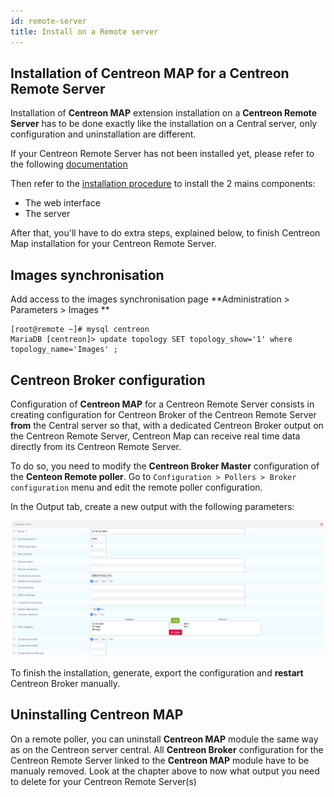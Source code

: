 ```yaml
---
id: remote-server
title: Install on a Remote server
---
```


## Installation of Centreon MAP for a Centreon Remote Server

Installation of **Centreon MAP** extension installation on a **Centreon
Remote Server** has to be done exactly like the installation on a
Central server, only configuration and uninstallation are different.

If your Centreon Remote Server has not been installed yet, please refer to
the following
[documentation](https://documentation.centreon.com/docs/centreon/en/latest/administration_guide/poller/install_remote_server)

Then refer to the [installation procedure](install.md) to install
the 2 mains components:

- The web interface
- The server

After that, you'll have to do extra steps, explained below, to finish
Centreon Map installation for your Centreon Remote Server.

## Images synchronisation

Add access to the images synchronisation page **Administration  >  Parameters  >  Images **
```shell
[root@remote ~]# mysql centreon
MariaDB [centreon]> update topology SET topology_show='1' where topology_name='Images' ;
```

## Centreon Broker configuration

Configuration of **Centreon MAP** for a Centreon Remote Server consists
in creating configuration for Centreon Broker of the Centreon Remote
Server **from** the Central server so that, with a dedicated Centreon
Broker output on the Centreon Remote Server, Centreon Map can receive
real time data directly from its Centreon Remote Server.

To do so, you need to modify the **Centreon Broker Master**
configuration of the **Centeon Remote poller**. Go to
`Configuration > Pollers > Broker configuration` menu and edit the
remote poller configuration.

In the Output tab, create a new output with the following parameters:

![image](../assets/graph-views/output_broker.png)

To finish the installation, generate, export the configuration and
**restart** Centreon Broker manually.

## Uninstalling Centreon MAP

On a remote poller, you can uninstall **Centreon MAP** module the same
way as on the Centreon server central. All **Centreon Broker**
configuration for the Centreon Remote Server linked to the **Centreon
MAP** module have to be manualy removed. Look at the chapter above to
now what output you need to delete for your Centreon Remote Server(s)
